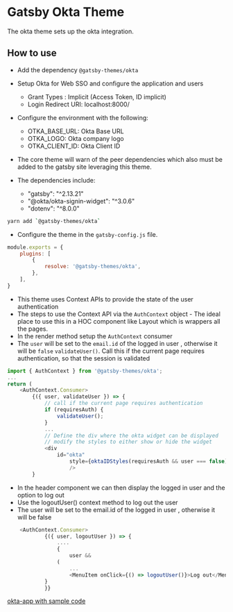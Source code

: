 # Gatsby Okta Theme

The okta theme sets up the okta integration.

## How to use

- Add the dependency `@gatsby-themes/okta`
- Setup Okta for Web SSO and configure the application and users
	- Grant Types : Implicit (Access Token, ID implicit)
	- Login Redirect URI: localhost:8000/
- Configure the environment with the following:
	- OTKA_BASE_URL: Okta Base URL 
	- OTKA_LOGO: Okta company logo 
	- OTKA_CLIENT_ID: Okta Client ID

- The core theme will warn of the peer dependencies which also must be added to the gatsby site leveraging this theme.
- The dependencies include: 
	- "gatsby": "^2.13.21" 
	- "@okta/okta-signin-widget": "^3.0.6"
	- "dotenv": "^8.0.0"

```bash
yarn add `@gatsby-themes/okta`
```

- Configure the theme in the `gatsby-config.js` file.

```javascript
module.exports = {
	plugins: [
		{
			resolve: '@gatsby-themes/okta',
		},
	],
}
```

- This theme uses Context APIs to provide the state of the user authentication
- The steps to use the Context API via the `AuthContext` object - The ideal place to use this in a HOC component like Layout which is wrappers all the pages.
- In the render method setup the `AuthContext` consumer
- The `user` will be set to the `email.id` of the logged in user , otherwise it will be `false`
  `validateUser()`. Call this if the current page requires authentication, so that the session is validated

```javascript
import { AuthContext } from '@gatsby-themes/okta';
...
return (
	<AuthContext.Consumer>
		{({ user, validateUser }) => {
			// call if the current page requires authentication
			if (requiresAuth) {
				validateUser();
			}
			...
			// Define the div where the okta widget can be displayed
			// modify the styles to either show or hide the widget
			<div
				id="okta"
					style={oktaIDStyles(requiresAuth && user === false)}
					/>
		}
```

- In the header component we can then display the logged in user and the option to log out
- Use the logoutUser() context method to log out the user
- The user will be set to the email.id of the logged in user , otherwise it will be false

```javascript
	<AuthContext.Consumer>
			{({ user, logoutUser }) => {
				....
				{
					user &&
				(
					...
					<MenuItem onClick={() => logoutUser()}>Log out</MenuItem>)
			}
			}}
```

[okta-app with sample code](https://github.com/ERS-HCL/gatsby-atomic-themes/blob/master/packages/okta-app)
